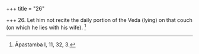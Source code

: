 +++
title = "26"

+++
26. Let him not recite the daily portion of the Veda (lying) on that couch (on which he lies with his wife). [^22] 


[^22]:  Āpastamba I, 11, 32, 3.
